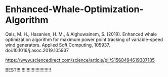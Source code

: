 # Enhanced-Whale-Optimization-Algorithm
Qais, M. H., Hasanien, H. M., &amp; Alghuwainem, S. (2019). Enhanced whale optimization algorithm for maximum power point tracking of variable-speed wind generators. Applied Soft Computing, 105937. doi:10.1016/j.asoc.2019.105937 


https://www.sciencedirect.com/science/article/pii/S1568494619307185

BEST!!!!!!!!!!!!!!!!!!!!!!!!!!!
